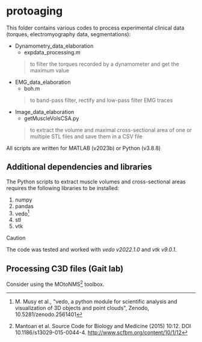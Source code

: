 # protoaging
This folder contains various codes to process experimental clinical data (torques, electromyography data, segmentations):
- Dynamometry_data_elaboration
  - expdata_processing.m
  > to filter the torques recorded by a dynamometer and get the maximum value
- EMG_data_elaboration
  - boh.m
  > to band-pass filter, rectify and low-pass filter EMG traces
- Image_data_elaboration
  - getMuscleVolsCSA.py
  > to extract the volume and maximal cross-sectional area of one or multiple STL files and save them in a CSV file

All scripts are written for MATLAB (v2023b) or Python (v3.8.8)
## Additional dependencies and libraries
The Python scripts to extract muscle volumes and cross-sectional areas requires the following libraries to be installed:
1. numpy
2. pandas
3. vedo[^1]
4. stl
5. vtk
> [!CAUTION]
> The code was tested and worked with *vedo v2022.1.0* and *vtk v9.0.1*.

## Processing C3D files (Gait lab)
Consider using the MOtoNMS[^2] toolbox.

[^1]: M. Musy et al., "vedo, a python module for scientific analysis and visualization of 3D objects and point clouds", Zenodo, 10.5281/zenodo.2561401
[^2]: Mantoan et al. Source Code for Biology and Medicine (2015) 10:12. DOI 10.1186/s13029-015-0044-4. http://www.scfbm.org/content/10/1/12
